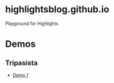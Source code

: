 # highlightsblog.github.io
Playground for Highlights

# Demos
## Tripasista
- [Demo 1](https://highlightsblog.github.io/tripasista/demo1)
